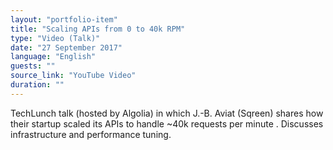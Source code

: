 ```yaml
---
layout: "portfolio-item"
title: "Scaling APIs from 0 to 40k RPM"
type: "Video (Talk)"
date: "27 September 2017"
language: "English"
guests: ""
source_link: "YouTube Video"
duration: ""
---
```


TechLunch talk (hosted by Algolia) in which J.-B. Aviat (Sqreen) shares how their startup scaled its APIs to handle ~40k requests per minute . Discusses infrastructure and performance tuning.
